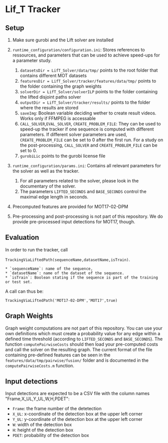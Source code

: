 # Lif_T Tracker 

## Setup

1. Make sure gurobi and the Lift solver are installed 


2. `runtime_configuration/configuration.ini`: Stores references to ressources, and parameters that can be used to achieve speed-ups for a parameter study.
	1. `datasetsDir = LifT_Solver/data/tmp/` points to the root folder that contains different MOT datasets
	2. `featuresDir = LifT_Solver/tracker/features/data/tmp/` points to the folder containing the graph weights
	3. `solverDir = LifT_Solver/solverILP` points to the folder containing the lifted disjoint paths solver
	4. `outputDir = LifT_Solver/tracker/results/` points to the folder where the results are stored
	5. `saveImg`: Boolean variable deciding wether to create result videos. Works only if FFMPEG is accessable
	6. `CALL_SOLVER`,`EVAL_SOLVER`, `CREATE_PROBLEM_FILE`: They can be used to speed-up the tracker if one sequence is computed with different parameters. If different solver parameters are used, `CREATE_PROBLEM_FILE` can be set to 0 after the first run. For a study on the post-processing, `CALL_SOLVER` and `CREATE_PROBLEM_FILE` can be set to 0. 
	7. `gurobiLic` points to the gurobi license file 

3. `runtime_configuration/params.ini`: Contains all relevant parameters for the solver as well as the tracker.
	1. For all parameters related to the solver, please look in the documentary of the solver.
	2. The parameters `LIFTED_SECONDS` and `BASE_SECONDS` control the maximal edge length in seconds.

4. Precomputed features are provided for MOT17-02-DPM

5. Pre-processing and post-processing is not part of this repository. We do provide pre-processed input detections for MOT17, though. 


## Evaluation

In order to run the tracker, call

`TrackingViaLiftedPath(sequenceName,datasetName,isTrain)`.

	* `sequenceName`: name of the sequence,
	* `datasetName`: name of the dataset of the sequence.
	* `isTrain`: Boolean stating if the sequence is part of the training or test set.

A call can thus be:

`TrackingViaLiftedPath('MOT17-02-DPM','MOT17',true)`

## Graph Weights

Graph weight computations are not part of this repository. You can use your own definitions which must create a probability value for any edge within a defined time threshold (according to `LIFTED_SECONDS` and `BASE_SECONDS`). The function `computePairwiseCosts` should then load your pre-computed costs and call the solver on the resulting graph. The current format of the file containing pre-defined features can be seen in the `features/data/tmp/pairwise/fusion/` folder and is documented in the `computePairwiseCosts.m` function. 

## Input detections

Input detections are expected to be a CSV file with the column names "Frame,X_UL,Y_UL,W,H,PDET":

* `Frame`: the frame number of the detetection
* `X_UL`: x-coordinate of the detection box at the upper left corner
* `Y_UL`: y-coordinate of the detection box at the upper left corner
* `W`: width of the detection box
* `H`: height of the detection box
* `PDET`: probability of the detection box

